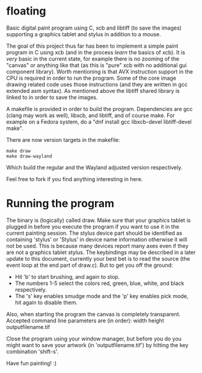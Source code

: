 # floating
Basic digital paint program using C, xcb and libtiff (to save the images) supporting a graphics tablet and stylus in addition to a mouse.

The goal of this project thus far has been to implement a simple paint program in C using xcb (and in the process *learn* the basics of xcb).
It is *very* basic in the current state, for example there is no zooming of the "canvas" or anything like that (as this is "pure" xcb with no additional gui component library).
Worth mentioning is that AVX instruction support in the CPU is required in order to run the program. Some of the core image drawing related code uses those instructions (and they are written in gcc extended asm syntax).
As mentioned above the libtiff shared library is linked to in order to save the images.

A makefile is provided in order to build the program.
Dependencies are gcc (clang may work as well), libxcb, and libtiff, and of course make.
For example on a Fedora system, do a "dnf install gcc libxcb-devel libtiff-devel make".

There are now version targets in the makefile:

    make draw
    make draw-wayland

Which build the regular and the Wayland adjusted version respectively.

Feel free to fork if you find anything interesting in here.

# Running the program
The binary is (logically) called draw.
Make sure that your graphics tablet is plugged in before you execute the program if you want to use it in the current painting session.
The stylus device part should be identified as containing 'stylus' or 'Stylus' in device name information otherwise it will not be used.
This is because many devices report many axes even if they are not a graphics tablet stylus.
The keybindings may be described in a later update to this document, currently your best bet is to read the source (the event loop at the end part of draw.c).
But to get you off the ground:
  * Hit 'b' to start brushing, and again to stop.
  * The numbers 1-5 select the colors red, green, blue, white, and black respectively.
  * The 's' key enables smudge mode and the 'p' key enables pick mode, hit again to disable them.

Also, when starting the program the canvas is completely transparent.
Accepted command line parameters are (in order): width height outputfilename.tif

Close the program using your window manager, but before you do you might want to save your artwork (in 'outputfilename.tif') by hitting the key combination 'shift-s'.

Have fun painting! :)
